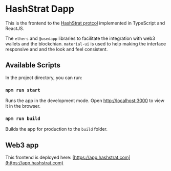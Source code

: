 # HashStrat Dapp

This is the frontend to the [HashStrat protcol](https://hashstrat.com) implemented in TypeScript and ReactJS.

The `ethers` and `@usedapp` libraries to facilitate the integration with web3 wallets and the blockchian.
`material-ui` is used to help making the interface responsive and and the look and feel consistent.


## Available Scripts

In the project directory, you can run:

### `npm run start`

Runs the app in the development mode.
Open [http://localhost:3000](http://localhost:3000) to view it in the browser.


### `npm run build`

Builds the app for production to the `build` folder.


## Web3 app

This frontend is deployed here: [https://app.hashstrat.com](https://app.hashstrat.com)

